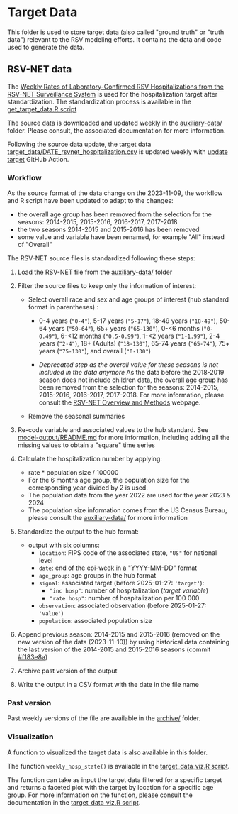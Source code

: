 # Target Data

This folder is used to store target data (also called "ground truth" or "truth
data") relevant to the RSV modeling efforts.
It contains the data and code used to generate the data.

## RSV-NET data

The [Weekly Rates of Laboratory-Confirmed RSV Hospitalizations from the RSV-NET Surveillance System](https://data.cdc.gov/Public-Health-Surveillance/Weekly-Rates-of-Laboratory-Confirmed-RSV-Hospitali/29hc-w46k)
is used for the hospitalization target after standardization. 
The standardization process is available in the 
[get_target_data.R script](../../src/get_target_data.R)

The source data is downloaded and updated weekly in the 
[auxiliary-data/](../../auxiliary-data/) folder. Please consult, the 
associated documentation for more information.

Following the source data update, the target data 
[target_data/DATE_rsvnet_hospitalization.csv](./)
is updated weekly with 
[update target](../../.github/workflows/update-target.yaml) 
GitHub Action.

### Workflow

As the source format of the data change on the 2023-11-09, the workflow and R
script have been updated to adapt to the changes:
- the overall age group has been removed from the selection for the seasons: 
  2014-2015, 2015-2016, 2016-2017, 2017-2018
- the two seasons 2014-2015 and 2015-2016 has been removed 
- some value and variable have been renamed, for example "All" instead of 
  "Overall"

The RSV-NET source files is standardized following these steps:

1. Load the RSV-NET file from the [auxiliary-data/](../../auxiliary-data/) 
   folder
2. Filter the source files to keep only the information of interest:
   - Select overall race and sex and age groups of interest (hub standard format
   in parentheses) :

     - 0-4 years (`"0-4"`), 5-17 years (`"5-17"`), 18-49 years (`"18-49"`),
       50-64 years (`"50-64"`), 65+ years (`"65-130"`), 
       0-<6 months (`"0-0.49"`), 6-<12 months (`"0.5-0.99"`), 
       1-<2 years (`"1-1.99"`), 2-4 years (`"2-4"`),
       18+ (Adults) (`"18-130"`), 65-74 years (`"65-74"`),
       75+ years (`"75-130"`), and overall (`"0-130"`)
     
     - *Deprecated step as the overall value for these seasons is not included 
       in the data anymore* 
       As the data before the 2018-2019 season does not 
       include children data, the overall age group has been removed from the 
       selection for the seasons: 2014-2015, 2015-2016, 2016-2017, 2017-2018. 
       For more information, please consult the
       [RSV-NET Overview and Methods](https://www.cdc.gov/rsv/php/surveillance/rsv-net.html)
       webpage.
       
   - Remove the seasonal summaries
   
3. Re-code variable and associated values to the hub standard. See 
   [model-output/README.md](../model-output/README.md) for more information,
   including adding all the missing values to obtain a "square" time series
   
4. Calculate the hospitalization number by applying:
   -  rate * population size / 100000
   - For the 6 months age group, the population size for the corresponding year
   divided by 2 is used.
   - The population data from the year 2022 are used for the year 2023 & 2024
   - The population size information comes from the US Census Bureau, please
   consult the [auxiliary-data/](./../auxiliary-data/) for more
   information
5. Standardize the output to the hub format:
   - output with six columns:
     - `location`: FIPS code of the associated state, `"US"` for national 
          level
     - `date`: end of the epi-week in a "YYYY-MM-DD" format
     - `age_group`: age groups in the hub format
     - `signal`: associated target (before 2025-01-27: `'target'`):
        - `"inc hosp"`: number of hospitalization (*target variable*)
        - `"rate hosp"`: number of hospitalization per 100 000 
     - `observation`: associated observation (before 2025-01-27: `'value'`)
     - `population`: associated population size
6. Append previous season: 2014-2015 and 2015-2016 (removed on the new 
   version of the data (2023-11-10)) by using historical 
   data containing the last version of the 2014-2015 and 2015-2016 seasons
   (commit [#f183e8a](https://github.com/midas-network/rsv-scenario-modeling-hub/blob/f183e8a1a8d2387f02c2e007527af48226370d03/target-data/rsvnet_hospitalization.csv)) 
7. Archive past version of the output     
8. Write the output in a CSV format with the date in the file name

### Past version

Past weekly versions of the file are available in the [archive/](./archive/) 
folder.

### Visualization

A function to visualized the target data is also available in this folder. 

The function `weekly_hosp_state()` is available in the 
[target_data_viz.R script](../../src/target_data_viz.R). 

The function can take as input the target data filtered for a specific target
and returns a faceted plot with the target by location for a specific age group. 
For more information on the function, please consult the documentation in the 
[target_data_viz.R script](../../src/target_data_viz.R). 



